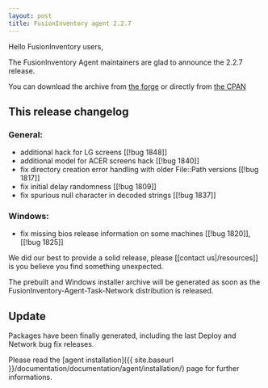 ```yaml
---
layout: post
title: FusionInventory agent 2.2.7
---
```


Hello FusionInventory users,

The FusionInventory Agent maintainers are glad to announce the 2.2.7 release.

You can download the archive from [the forge](http://forge.fusioninventory.org/attachments/download/867/FusionInventory-Agent-2.2.7.tar.gz)
or directly from [the CPAN](https://metacpan.org/release/FusionInventory-Agent)

## This release changelog

### General:

* additional hack for LG screens [[!bug 1848]]
* additional model for ACER screens hack [[!bug 1840]]
* fix directory creation error handling with older File::Path versions [[!bug 1817]]
* fix initial delay randomness [[!bug 1809]]
* fix spurious null character in decoded strings [[!bug 1837]]

### Windows:

* fix missing bios release information on some machines [[!bug 1820]], [[!bug 1825]]

We did our best to provide a solid release, please [[contact us|/resources]] is you believe you find something unexpected.

The prebuilt and Windows installer archive will be generated as soon as the
FusionInventory-Agent-Task-Network distribution is released.

## Update

Packages have been finally generated, including the last Deploy and Network bug fix releases.

Please read the [agent installation]({{ site.baseurl }}/documentation/documentation/agent/installation/)
page for further informations.
